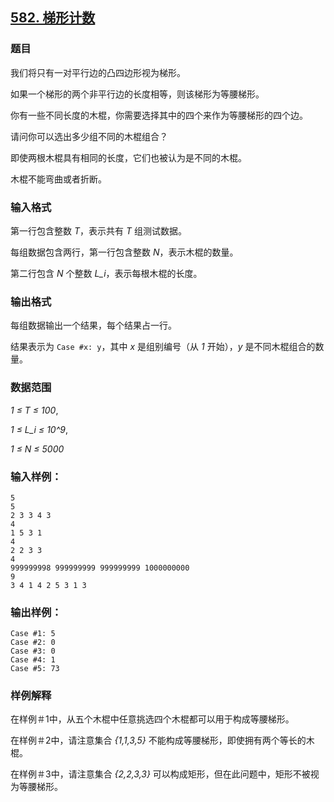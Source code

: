 ## [582. 梯形计数](https://www.acwing.com/problem/content/584/)

### 题目

我们将只有一对平行边的凸四边形视为梯形。

如果一个梯形的两个非平行边的长度相等，则该梯形为等腰梯形。

你有一些不同长度的木棍，你需要选择其中的四个来作为等腰梯形的四个边。

请问你可以选出多少组不同的木棍组合？

即使两根木棍具有相同的长度，它们也被认为是不同的木棍。

木棍不能弯曲或者折断。

### 输入格式

第一行包含整数 *T*，表示共有 *T* 组测试数据。

每组数据包含两行，第一行包含整数 *N*，表示木棍的数量。

第二行包含 *N* 个整数 *L_i*，表示每根木棍的长度。

### 输出格式

每组数据输出一个结果，每个结果占一行。

结果表示为 `Case #x: y`，其中 *x* 是组别编号（从 *1* 开始），*y* 是不同木棍组合的数量。

### 数据范围

*1 ≤ T ≤ 100*,

*1 ≤ L_i ≤ 10^9*,

*1 ≤ N ≤ 5000*

### 输入样例：

```
5
5
2 3 3 4 3
4
1 5 3 1
4
2 2 3 3
4
999999998 999999999 999999999 1000000000
9
3 4 1 4 2 5 3 1 3
```

### 输出样例：

```
Case #1: 5
Case #2: 0
Case #3: 0
Case #4: 1
Case #5: 73
```

### 样例解释

在样例＃1中，从五个木棍中任意挑选四个木棍都可以用于构成等腰梯形。

在样例＃2中，请注意集合 *{1,1,3,5}* 不能构成等腰梯形，即使拥有两个等长的木棍。

在样例＃3中，请注意集合 *{2,2,3,3}* 可以构成矩形，但在此问题中，矩形不被视为等腰梯形。
